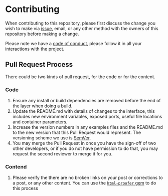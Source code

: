 # Contributing

When contributing to this repository, please first discuss the change you wish to make via [issue][issues], email, or any other method with the owners of this repository before making a change. 

Please note we have a [code of conduct][], please follow it in all your interactions with the project.

## Pull Request Process

There could be two kinds of pull request, for the code or for the content. 

### Code

1. Ensure any install or build dependencies are removed before the end of the layer when doing a build.
2. Update the README.md with details of changes to the interface, this includes new environment variables, exposed ports, useful file locations and container parameters.
3. Increase the version numbers in any examples files and the README.md to the new version that this Pull Request would represent. The versioning scheme we use is [SemVer][].
4. You may merge the Pull Request in once you have the sign-off of two other developers, or if you do not have permission to do that, you may request the second reviewer to merge it for you.

### Contend

1. Please verify the there are no broken links on your post or corrections to a post, or any other content. You can use the [`html-proofer` gem][html-proofer] to do this process 

[issues]: https://github.com/ashishkr568/ashishkr568.github.io/issues
[html-proofer]: https://github.com/gjtorikian/html-proofer
[code of conduct]: CODE_OF_CONDUCT.md
[SemVer]: http://semver.org/